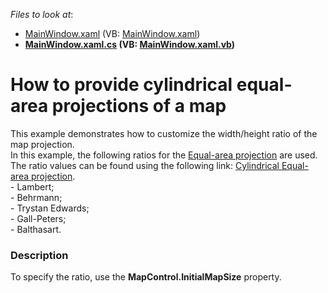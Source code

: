 <!-- default file list -->
*Files to look at*:

* [MainWindow.xaml](./CS/AvoidMapDistortion/MainWindow.xaml) (VB: [MainWindow.xaml](./VB/AvoidMapDistortion/MainWindow.xaml))
* **[MainWindow.xaml.cs](./CS/AvoidMapDistortion/MainWindow.xaml.cs) (VB: [MainWindow.xaml.vb](./VB/AvoidMapDistortion/MainWindow.xaml.vb))**
<!-- default file list end -->
# How to provide cylindrical equal-area projections of a map


<p>This example demonstrates how to customize the width/height ratio of the map projection. <br />In this example, the following ratios for the <a href="https://documentation.devexpress.com/#WPF/clsDevExpressXpfMapEqualAreaProjectiontopic">Equal-area projection</a> are used. The ratio values can be found using the following link: <a href="http://en.wikipedia.org/wiki/Cylindrical_equal-area_projection#Description">Cylindrical Equal-area projection</a>.<br />- Lambert;<br />- Behrmann;<br />- Trystan Edwards;<br />- Gall-Peters;<br />- Balthasart.</p>


<h3>Description</h3>

To specify the ratio, use the&nbsp;<strong>MapControl.InitialMapSize</strong>&nbsp;property.

<br/>


